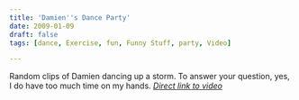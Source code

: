 ```yaml
---
title: 'Damien''s Dance Party'
date: 2009-01-09
draft: false
tags: [dance, Exercise, fun, Funny Stuff, party, Video]

---
```


 Random clips of Damien dancing up a storm. To answer your question, yes, I do have too much time on my hands. _[Direct link to video](http://www.youtube.com/watch?v=Wj9hZtBsqVk)_